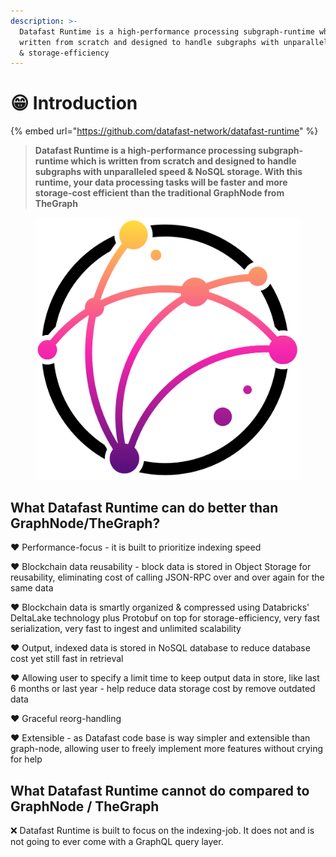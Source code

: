 ```yaml
---
description: >-
  Datafast Runtime is a high-performance processing subgraph-runtime which is
  written from scratch and designed to handle subgraphs with unparalleled speed
  & storage-efficiency
---
```


# 😁 Introduction

{% embed url="https://github.com/datafast-network/datafast-runtime" %}

> **Datafast Runtime is a high-performance processing subgraph-runtime which is written from scratch and designed to handle subgraphs with unparalleled speed & NoSQL storage. With this runtime, your data processing tasks will be faster and more storage-cost efficient than the traditional GraphNode from TheGraph**

<figure><img src=".gitbook/assets/hardbed-logo.png" alt="" width="563"><figcaption></figcaption></figure>

## What Datafast Runtime can do better than GraphNode/TheGraph?

❤️  Performance-focus - it is built to prioritize indexing speed

❤️  Blockchain data reusability - block data is stored in Object Storage for reusability, eliminating cost of calling JSON-RPC over and over again for the same data

❤️  Blockchain data is smartly organized & compressed using Databricks' DeltaLake technology plus Protobuf on top for storage-efficiency, very fast serialization, very fast to ingest and unlimited scalability

❤️  Output, indexed data is stored in NoSQL database to reduce database cost yet still fast in retrieval

❤️  Allowing user to specify a limit time to keep output data in store, like last 6 months or last year - help reduce data storage cost by remove outdated data

❤️  Graceful reorg-handling

❤️  Extensible - as Datafast code base is way simpler and extensible than graph-node, allowing user to freely implement more features without crying for help



## What Datafast Runtime cannot do compared to GraphNode / TheGraph

❌  Datafast Runtime is built to focus on the indexing-job. It does not and is not going to ever come with a GraphQL query layer.


